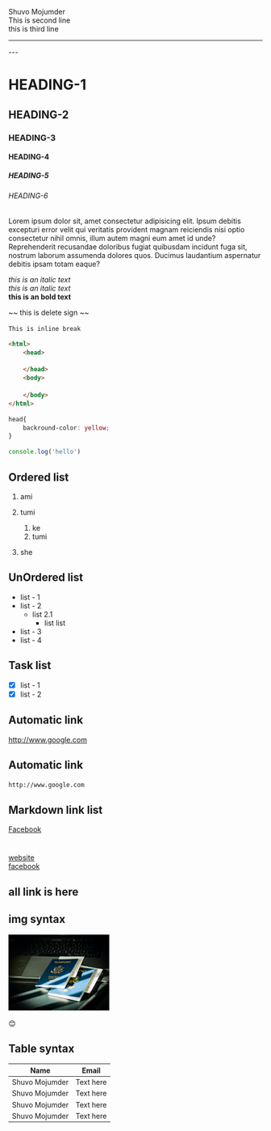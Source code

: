 <!-----Mark down tutorial practice------->

Shuvo Mojumder  
This is second line <br>
this is third line 

<hr>  
---  





# HEADING-1
## HEADING-2
### HEADING-3
#### HEADING-4
##### HEADING-5
###### HEADING-6    

<P>Lorem ipsum dolor sit, amet consectetur adipisicing elit. Ipsum debitis excepturi error velit qui veritatis provident magnam reiciendis nisi optio consectetur nihil omnis, illum autem magni eum amet id unde? Reprehenderit recusandae doloribus fugiat quibusdam incidunt fuga sit, nostrum laborum assumenda dolores quos. Ducimus laudantium aspernatur debitis ipsam totam eaque?</P>  

<i>this is an italic text</i>  
_this is an italic text_  
__this is an bold text__

~~ this is delete sign ~~  

`This is inline break`  

```html 
<html>
    <head>

    </head>
    <body>

    </body>
</html>
```
```css
head{
    backround-color: yellow;
} 

```
```javascript
console.log('hello')
```

## Ordered list
1. ami
2. tumi
    1. ke
    1. tumi

1. she


## UnOrdered list
- list - 1
- list - 2
    - list 2.1
        - list list
- list - 3
- list - 4

## Task list
- [x] list - 1
- [x] list - 2
  
## Automatic link
http://www.google.com    

## Automatic link
`http://www.google.com`

## Markdown link list
[Facebook](https://www.facebook.com/)
#
[website][website]  
[facebook][facebook]

 
   
## all link is here
[website]: https://translate.google.com
[facebook]: https://www.facebook.com/

## img syntax
<!-- ![passport-img](./img/team%20img.jpg) -->

<img src="./img/team img.jpg" width="200px"  >

😊

## Table syntax
| Name | Email|
|----- | ---- |
| Shuvo Mojumder | Text here|
| Shuvo Mojumder | Text here|
| Shuvo Mojumder | Text here|
| Shuvo Mojumder | Text here|

